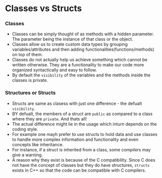 # Classes vs Structs

### Classes
* Classes can be simply thought of as methods with a hidden parameter. The parameter being the instance of that class or the object.
* Classes allow us to create custom data types by grouping variables/attributes and then adding functionalities(functions/methods) on top of them.
* Classes do not actually help us achieve something which cannot be written otherwise. They are a functionality to make our code more organized syntactically and easy to follow.
* By default the `visibility` of the variables and the methods inside the classes is private.

### Structures or Structs
* Structs are same as clasess with just one difference - the defualt `visibility`.
* BY defualt, the members of a struct are `public` as compared to a class where they are `private`. And thats all!
* The actual difference might lie in the usage which inturn depends on the coding style. 
* For example one mayh prefer to use structs to hold data and use classes to handle more complex information and functionality and even concepts like inheritance.
* For instance, if a struct is inherited from a class, some compilers may give a warning.
* A reason why they exist is because of the C compatibility. Since C does not have the concept of classes but they do have structures, `structs` exists in C++ so that the code
can be compatible with C compilers.
